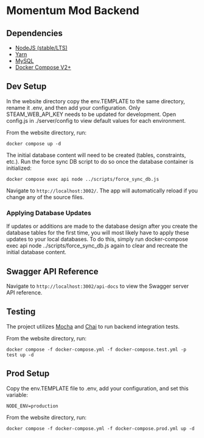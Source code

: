 # Momentum Mod Backend

## Dependencies
* [NodeJS (stable/LTS)](https://nodejs.org/en/download/)
* [Yarn](https://yarnpkg.com/en/)
* [MySQL](https://dev.mysql.com/downloads/mysql/)
* [Docker Compose V2+](https://docs.docker.com/compose/install/)

## Dev Setup
In the website directory copy the env.TEMPLATE to the same directory, rename it .env, and then add your configuration. Only STEAM_WEB_API_KEY needs to be updated for development. Open config.js in ./server/config to view default values for each environment.

From the website directory, run:
```
docker compose up -d
```
The initial database content will need to be created (tables, constraints, etc.). Run the force sync DB script to do so once the database container is initialized:
```
docker compose exec api node ../scripts/force_sync_db.js
```
Navigate to `http://localhost:3002/`. The app will automatically reload if you change any of the source files.

### Applying Database Updates
If updates or additions are made to the database design after you create the database tables for the first time, you will most likely have to apply these updates to your local databases. To do this, simply run docker-compose exec api node ../scripts/force_sync_db.js again to clear and recreate the initial database content.
## Swagger API Reference

Navigate to `http://localhost:3002/api-docs` to view the Swagger server API reference.

## Testing
The project utilizes [Mocha](https://mochajs.org/) and [Chai](https://www.chaijs.com/) to run backend integration tests.

From the website directory, run:
```
docker compose -f docker-compose.yml -f docker-compose.test.yml -p test up -d
``` 

## Prod Setup
Copy the env.TEMPLATE file to .env, add your configuration, and set this variable:
```
NODE_ENV=production
```
From the website directory, run:
```
docker compose -f docker-compose.yml -f docker-compose.prod.yml up -d
```
